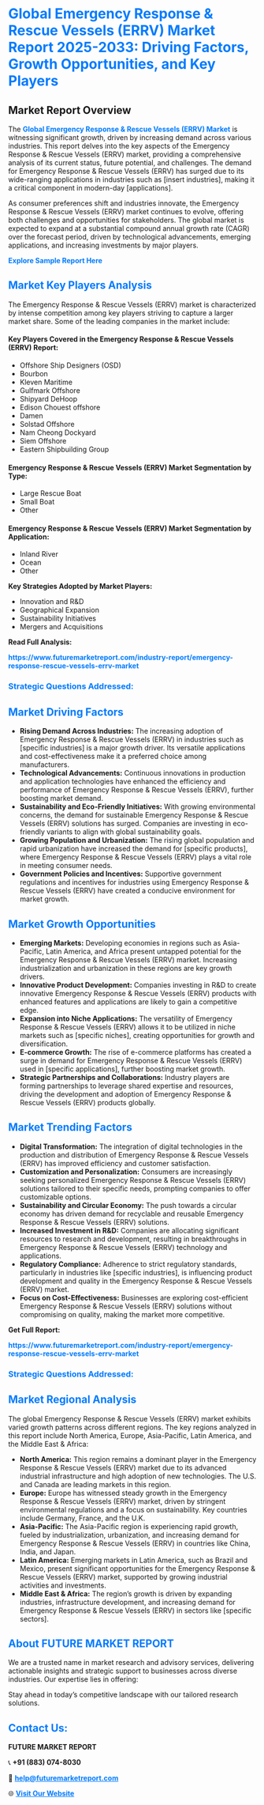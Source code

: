 <h1 style="color: #007BFF;">Global Emergency Response & Rescue Vessels (ERRV) Market Report 2025-2033: Driving Factors, Growth Opportunities, and Key Players</h1>

<section id="overview">
<h2>Market Report Overview</h2>
<p>The <a href="https://www.futuremarketreport.com/industry-report/emergency-response-rescue-vessels-errv-market" style="color: #007BFF; text-decoration: none;"><strong>Global Emergency Response & Rescue Vessels (ERRV) Market</strong></a> is witnessing significant growth, driven by increasing demand across various industries. This report delves into the key aspects of the Emergency Response & Rescue Vessels (ERRV) market, providing a comprehensive analysis of its current status, future potential, and challenges. The demand for Emergency Response & Rescue Vessels (ERRV) has surged due to its wide-ranging applications in industries such as [insert industries], making it a critical component in modern-day [applications].</p>
<p>As consumer preferences shift and industries innovate, the Emergency Response & Rescue Vessels (ERRV) market continues to evolve, offering both challenges and opportunities for stakeholders. The global market is expected to expand at a substantial compound annual growth rate (CAGR) over the forecast period, driven by technological advancements, emerging applications, and increasing investments by major players.</p>
</section>

<section id="overview">
<p><a href="https://www.futuremarketreport.com/request-sample/reportId=85643" style="color: #007BFF; text-decoration: none;"><strong>Explore Sample Report Here</strong></a></p>
</section>

<section id="key-players">
<h2 style="color: #007BFF;">Market Key Players Analysis</h2>
<p>The Emergency Response & Rescue Vessels (ERRV) market is characterized by intense competition among key players striving to capture a larger market share. Some of the leading companies in the market include:</p>
<h4>Key Players Covered in the Emergency Response & Rescue Vessels (ERRV) Report:</h4>
<ul><li>Offshore Ship Designers (OSD)</li><li>Bourbon</li><li>Kleven Maritime</li><li>Gulfmark Offshore</li><li>Shipyard DeHoop</li><li>Edison Chouest offshore</li><li>Damen</li><li>Solstad Offshore</li><li>Nam Cheong Dockyard</li><li>Siem Offshore</li><li>Eastern Shipbuilding Group</li></ul>
<h4>Emergency Response & Rescue Vessels (ERRV) Market Segmentation by Type:</h4>
<ul><li>Large Rescue Boat</li><li>Small Boat</li><li>Other</li></ul>

<h4>Emergency Response & Rescue Vessels (ERRV) Market Segmentation by Application:</h4>
<ul><li>Inland River</li><li>Ocean</li><li>Other</li></ul>
<p><strong>Key Strategies Adopted by Market Players:</strong></p>
<ul>
<li>Innovation and R&D</li>
<li>Geographical Expansion</li>
<li>Sustainability Initiatives</li>
<li>Mergers and Acquisitions</li>
</ul>
</section>

<section>
<p><strong>Read Full Analysis: </strong></p><a href="https://www.futuremarketreport.com/industry-report/emergency-response-rescue-vessels-errv-market" style="color: #007BFF; text-decoration: none;"><strong>https://www.futuremarketreport.com/industry-report/emergency-response-rescue-vessels-errv-market</strong></a>
<h3 style="color: #007BFF;">Strategic Questions Addressed:</h3>
</section>

<section id="driving-factors">
<h2 style="color: #007BFF;">Market Driving Factors</h2>
<ul>
<li><strong>Rising Demand Across Industries:</strong> The increasing adoption of Emergency Response & Rescue Vessels (ERRV) in industries such as [specific industries] is a major growth driver. Its versatile applications and cost-effectiveness make it a preferred choice among manufacturers.</li>
<li><strong>Technological Advancements:</strong> Continuous innovations in production and application technologies have enhanced the efficiency and performance of Emergency Response & Rescue Vessels (ERRV), further boosting market demand.</li>
<li><strong>Sustainability and Eco-Friendly Initiatives:</strong> With growing environmental concerns, the demand for sustainable Emergency Response & Rescue Vessels (ERRV) solutions has surged. Companies are investing in eco-friendly variants to align with global sustainability goals.</li>
<li><strong>Growing Population and Urbanization:</strong> The rising global population and rapid urbanization have increased the demand for [specific products], where Emergency Response & Rescue Vessels (ERRV) plays a vital role in meeting consumer needs.</li>
<li><strong>Government Policies and Incentives:</strong> Supportive government regulations and incentives for industries using Emergency Response & Rescue Vessels (ERRV) have created a conducive environment for market growth.</li>
</ul>
</section>

<section id="growth-opportunities">
<h2 style="color: #007BFF;">Market Growth Opportunities</h2>
<ul>
<li><strong>Emerging Markets:</strong> Developing economies in regions such as Asia-Pacific, Latin America, and Africa present untapped potential for the Emergency Response & Rescue Vessels (ERRV) market. Increasing industrialization and urbanization in these regions are key growth drivers.</li>
<li><strong>Innovative Product Development:</strong> Companies investing in R&D to create innovative Emergency Response & Rescue Vessels (ERRV) products with enhanced features and applications are likely to gain a competitive edge.</li>
<li><strong>Expansion into Niche Applications:</strong> The versatility of Emergency Response & Rescue Vessels (ERRV) allows it to be utilized in niche markets such as [specific niches], creating opportunities for growth and diversification.</li>
<li><strong>E-commerce Growth:</strong> The rise of e-commerce platforms has created a surge in demand for Emergency Response & Rescue Vessels (ERRV) used in [specific applications], further boosting market growth.</li>
<li><strong>Strategic Partnerships and Collaborations:</strong> Industry players are forming partnerships to leverage shared expertise and resources, driving the development and adoption of Emergency Response & Rescue Vessels (ERRV) products globally.</li>
</ul>
</section>

<section id="trending-factors">
<h2 style="color: #007BFF;">Market Trending Factors</h2>
<ul>
<li><strong>Digital Transformation:</strong> The integration of digital technologies in the production and distribution of Emergency Response & Rescue Vessels (ERRV) has improved efficiency and customer satisfaction.</li>
<li><strong>Customization and Personalization:</strong> Consumers are increasingly seeking personalized Emergency Response & Rescue Vessels (ERRV) solutions tailored to their specific needs, prompting companies to offer customizable options.</li>
<li><strong>Sustainability and Circular Economy:</strong> The push towards a circular economy has driven demand for recyclable and reusable Emergency Response & Rescue Vessels (ERRV) solutions.</li>
<li><strong>Increased Investment in R&D:</strong> Companies are allocating significant resources to research and development, resulting in breakthroughs in Emergency Response & Rescue Vessels (ERRV) technology and applications.</li>
<li><strong>Regulatory Compliance:</strong> Adherence to strict regulatory standards, particularly in industries like [specific industries], is influencing product development and quality in the Emergency Response & Rescue Vessels (ERRV) market.</li>
<li><strong>Focus on Cost-Effectiveness:</strong> Businesses are exploring cost-efficient Emergency Response & Rescue Vessels (ERRV) solutions without compromising on quality, making the market more competitive.</li>
</ul>
</section>

<section>
<p><strong>Get Full Report: </strong></p><a href="https://www.futuremarketreport.com/industry-report/emergency-response-rescue-vessels-errv-market" style="color: #007BFF; text-decoration: none;"><strong>https://www.futuremarketreport.com/industry-report/emergency-response-rescue-vessels-errv-market</strong></a>
<h3 style="color: #007BFF;">Strategic Questions Addressed:</h3>
</section>


<section id="regional-analysis">
<h2 style="color: #007BFF;">Market Regional Analysis</h2>
<p>The global Emergency Response & Rescue Vessels (ERRV) market exhibits varied growth patterns across different regions. The key regions analyzed in this report include North America, Europe, Asia-Pacific, Latin America, and the Middle East & Africa:</p>
<ul>
<li><strong>North America:</strong> This region remains a dominant player in the Emergency Response & Rescue Vessels (ERRV) market due to its advanced industrial infrastructure and high adoption of new technologies. The U.S. and Canada are leading markets in this region.</li>
<li><strong>Europe:</strong> Europe has witnessed steady growth in the Emergency Response & Rescue Vessels (ERRV) market, driven by stringent environmental regulations and a focus on sustainability. Key countries include Germany, France, and the U.K.</li>
<li><strong>Asia-Pacific:</strong> The Asia-Pacific region is experiencing rapid growth, fueled by industrialization, urbanization, and increasing demand for Emergency Response & Rescue Vessels (ERRV) in countries like China, India, and Japan.</li>
<li><strong>Latin America:</strong> Emerging markets in Latin America, such as Brazil and Mexico, present significant opportunities for the Emergency Response & Rescue Vessels (ERRV) market, supported by growing industrial activities and investments.</li>
<li><strong>Middle East & Africa:</strong> The region’s growth is driven by expanding industries, infrastructure development, and increasing demand for Emergency Response & Rescue Vessels (ERRV) in sectors like [specific sectors].</li>
</ul>
</section>

<footer>
<h2 style="color: #007BFF;">About FUTURE MARKET REPORT</h2>
<p>We are a trusted name in market research and advisory services, delivering actionable insights and strategic support to businesses across diverse industries. Our expertise lies in offering:</p>

<p>Stay ahead in today’s competitive landscape with our tailored research solutions.</p>

<h2 style="color: #007BFF;">Contact Us:</h2>
<p><strong>FUTURE MARKET REPORT</strong></p>
<p>📞 <strong>+91 (883) 074-8030</strong></p>
<p>📧 <strong><a href="mailto:help@futuremarketreport.com" style="color: #007BFF;">help@futuremarketreport.com</a></strong></p>
<p>🌐 <strong><a href="https://www.futuremarketreport.com/" style="color: #007BFF;">Visit Our Website</a></strong></p>
</footer>